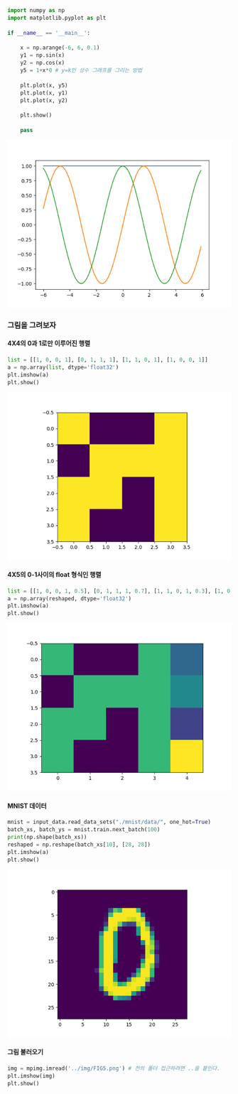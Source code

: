 

```python
import numpy as np
import matplotlib.pyplot as plt

if __name__ == '__main__':
    
    x = np.arange(-6, 6, 0.1)
    y1 = np.sin(x)
    y2 = np.cos(x)
    y5 = 1+x*0 # y=k인 상수 그래프를 그리는 방법
 
    plt.plot(x, y5)  
    plt.plot(x, y1)
    plt.plot(x, y2)
    
    plt.show()
    
    pass
```

![img](https://github.com/jis1218/Python-matplotlib-prac/blob/master/img/FIG.png)

### 그림을 그려보자
#### 4X4의 0과 1로만 이루어진 행렬
```python
list = [[1, 0, 0, 1], [0, 1, 1, 1], [1, 1, 0, 1], [1, 0, 0, 1]]
a = np.array(list, dtype='float32')
plt.imshow(a)
plt.show()
```
![img](https://github.com/jis1218/Python-matplotlib-prac/blob/master/img/FIG2.png)

#### 4X5의 0-1사이의 float 형식인 행렬
```python
list = [[1, 0, 0, 1, 0.5], [0, 1, 1, 1, 0.7], [1, 1, 0, 1, 0.3], [1, 0, 0, 1, 1.5]]
a = np.array(reshaped, dtype='float32')
plt.imshow(a)
plt.show()
```
![img](https://github.com/jis1218/Python-matplotlib-prac/blob/master/img/FIG3.png)

#### MNIST 데이터
```python
mnist = input_data.read_data_sets("./mnist/data/", one_hot=True)
batch_xs, batch_ys = mnist.train.next_batch(100)
print(np.shape(batch_xs))
reshaped = np.reshape(batch_xs[10], [28, 28])
plt.imshow(a)
plt.show()
```
![img](https://github.com/jis1218/Python-matplotlib-prac/blob/master/img/FIG4.png)

#### 그림 불러오기
```python
img = mpimg.imread('../img/FIG5.png') # 전의 폴더 접근하려면 ..을 붙인다. 
plt.imshow(img)
plt.show()
```